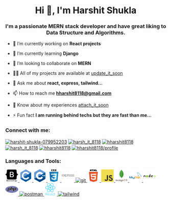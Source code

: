 
<h1 align="center">Hi 👋, I'm Harshit Shukla</h1>
<h3 align="center">I'm a passionate MERN stack developer and have great liking to Data Structure and Algorithms.</h3>

- 🔭 I’m currently working on **React projects**

- 🌱 I’m currently learning **Django**

- 👯 I’m looking to collaborate on **MERN**

- 👨‍💻 All of my projects are available at [update_it_soon](update_it_soon)

- 💬 Ask me about **react, express, tailwind...**

- 📫 How to reach me **hharshit8118@gmail.com**

- 📄 Know about my experiences [attach_it_soon](attach_it_soon)

- ⚡ Fun fact **I am running behind techs but they are fast than me...**

<h3 align="left">Connect with me:</h3>
<p align="left">
<a href="https://linkedin.com/in/harshit-shukla-079952203" target="blank"><img align="center" src="https://upload.wikimedia.org/wikipedia/commons/thumb/8/81/LinkedIn_icon.svg/2048px-LinkedIn_icon.svg.png" alt="harshit-shukla-079952203" height="30" width="40" /></a>
<a href="https://www.codechef.com/users/harsh_it_8118" target="blank"><img align="center" src="https://cdn.jsdelivr.net/npm/simple-icons@3.1.0/icons/codechef.svg" alt="harsh_it_8118" height="30" width="40" /></a>
<a href="https://www.hackerrank.com/hharshit8118" target="blank"><img align="center" src="https://cdn.worldvectorlogo.com/logos/hackerrank.svg" alt="hharshit8118" height="30" width="40" /></a>
<a href="https://codeforces.com/profile/harsh_it_8118" target="blank"><img align="center" src="https://upload.wikimedia.org/wikipedia/commons/thumb/b/b1/Codeforces_logo.svg/2560px-Codeforces_logo.svg.png" alt="harsh_it_8118" height="30" width="70" /></a>
<a href="https://www.leetcode.com/hharshit8118" target="blank"><img align="center" src="https://cdn.iconscout.com/icon/free/png-256/free-leetcode-3521542-2944960.png" alt="hharshit8118" height="30" width="40" /></a>
<a href="https://auth.geeksforgeeks.org/user/hharshit8118/profile" target="blank"><img align="center" src="https://upload.wikimedia.org/wikipedia/commons/thumb/4/43/GeeksforGeeks.svg/2560px-GeeksforGeeks.svg.png" alt="hharshit8118/profile" height="30" width="40" /></a>
</p>

<h3 align="left">Languages and Tools:</h3>
<p align="left"> <a href="https://getbootstrap.com" target="_blank" rel="noreferrer"> <img src="https://raw.githubusercontent.com/devicons/devicon/master/icons/bootstrap/bootstrap-plain-wordmark.svg" alt="bootstrap" width="40" height="40"/> </a> <a href="https://www.cprogramming.com/" target="_blank" rel="noreferrer"> <img src="https://raw.githubusercontent.com/devicons/devicon/master/icons/c/c-original.svg" alt="c" width="40" height="40"/> </a> <a href="https://www.w3schools.com/cpp/" target="_blank" rel="noreferrer"> <img src="https://raw.githubusercontent.com/devicons/devicon/master/icons/cplusplus/cplusplus-original.svg" alt="cplusplus" width="40" height="40"/> </a> <a href="https://www.w3schools.com/css/" target="_blank" rel="noreferrer"> <img src="https://raw.githubusercontent.com/devicons/devicon/master/icons/css3/css3-original-wordmark.svg" alt="css3" width="40" height="40"/> </a> <a href="https://expressjs.com" target="_blank" rel="noreferrer"> <img src="https://raw.githubusercontent.com/devicons/devicon/master/icons/express/express-original-wordmark.svg" alt="express" width="40" height="40"/> </a> <a href="https://git-scm.com/" target="_blank" rel="noreferrer"> <img src="https://www.vectorlogo.zone/logos/git-scm/git-scm-icon.svg" alt="git" width="40" height="40"/> </a> <a href="https://www.w3.org/html/" target="_blank" rel="noreferrer"> <img src="https://raw.githubusercontent.com/devicons/devicon/master/icons/html5/html5-original-wordmark.svg" alt="html5" width="40" height="40"/> </a> <a href="https://developer.mozilla.org/en-US/docs/Web/JavaScript" target="_blank" rel="noreferrer"> <img src="https://raw.githubusercontent.com/devicons/devicon/master/icons/javascript/javascript-original.svg" alt="javascript" width="40" height="40"/> </a> <a href="https://www.mongodb.com/" target="_blank" rel="noreferrer"> <img src="https://raw.githubusercontent.com/devicons/devicon/master/icons/mongodb/mongodb-original-wordmark.svg" alt="mongodb" width="40" height="40"/> </a> <a href="https://www.mysql.com/" target="_blank" rel="noreferrer"> <img src="https://raw.githubusercontent.com/devicons/devicon/master/icons/mysql/mysql-original-wordmark.svg" alt="mysql" width="40" height="40"/> </a> <a href="https://nodejs.org" target="_blank" rel="noreferrer"> <img src="https://raw.githubusercontent.com/devicons/devicon/master/icons/nodejs/nodejs-original-wordmark.svg" alt="nodejs" width="40" height="40"/> </a> <a href="https://www.php.net" target="_blank" rel="noreferrer"> <img src="https://raw.githubusercontent.com/devicons/devicon/master/icons/php/php-original.svg" alt="php" width="40" height="40"/> </a> <a href="https://postman.com" target="_blank" rel="noreferrer"> <img src="https://www.vectorlogo.zone/logos/getpostman/getpostman-icon.svg" alt="postman" width="40" height="40"/> </a> <a href="https://reactjs.org/" target="_blank" rel="noreferrer"> <img src="https://raw.githubusercontent.com/devicons/devicon/master/icons/react/react-original-wordmark.svg" alt="react" width="40" height="40"/> </a> <a href="https://tailwindcss.com/" target="_blank" rel="noreferrer"> <img src="https://www.vectorlogo.zone/logos/tailwindcss/tailwindcss-icon.svg" alt="tailwind" width="40" height="40"/> </a> </p>
